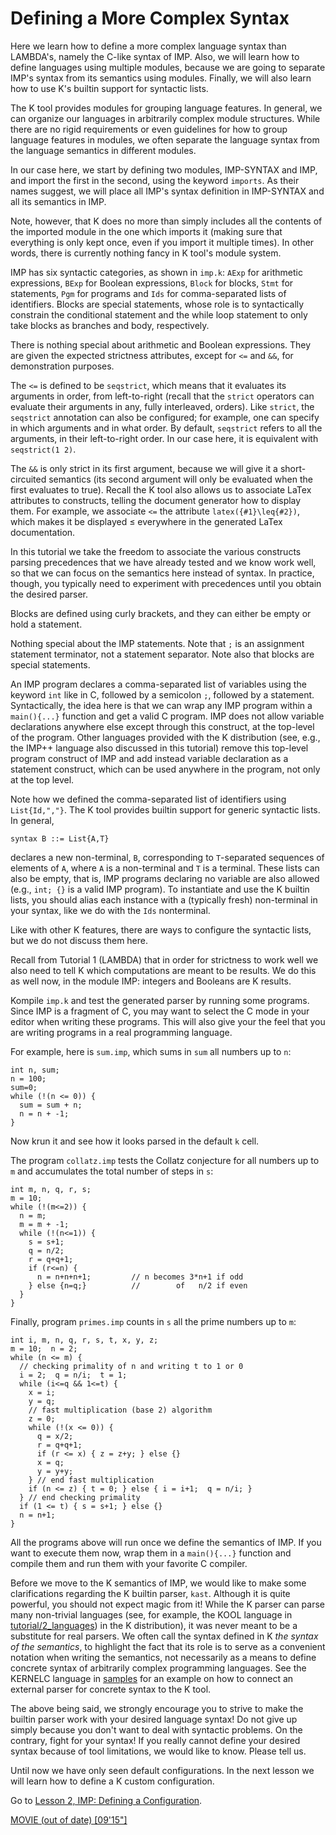 <!-- Copyright (c) 2010-2019 K Team. All Rights Reserved. -->

# Defining a More Complex Syntax

Here we learn how to define a more complex language syntax than LAMBDA's,
namely the C-like syntax of IMP. Also, we will learn how to define languages
using multiple modules, because we are going to separate IMP's syntax from
its semantics using modules. Finally, we will also learn how to use K's
builtin support for syntactic lists.

The K tool provides modules for grouping language features. In general, we
can organize our languages in arbitrarily complex module structures.
While there are no rigid requirements or even guidelines for how to group
language features in modules, we often separate the language syntax from the
language semantics in different modules.

In our case here, we start by defining two modules, IMP-SYNTAX and IMP, and
import the first in the second, using the keyword `imports`. As their names
suggest, we will place all IMP's syntax definition in IMP-SYNTAX and all its
semantics in IMP.

Note, however, that K does no more than simply includes all the
contents of the imported module in the one which imports it (making sure
that everything is only kept once, even if you import it multiple times).
In other words, there is currently nothing fancy in K tool's module system.

IMP has six syntactic categories, as shown in `imp.k`: `AExp` for arithmetic
expressions, `BExp` for Boolean expressions, `Block` for blocks, `Stmt` for
statements, `Pgm` for programs and `Ids` for comma-separated lists of
identifiers. Blocks are special statements, whose role is to syntactically
constrain the conditional statement and the while loop statement to only
take blocks as branches and body, respectively.

There is nothing special about arithmetic and Boolean expressions. They
are given the expected strictness attributes, except for `<=` and `&&`,
for demonstration purposes.

The `<=` is defined to be `seqstrict`, which means that it evaluates its
arguments in order, from left-to-right (recall that the `strict` operators
can evaluate their arguments in any, fully interleaved, orders). Like
`strict`, the `seqstrict` annotation can also be configured; for example, one
can specify in which arguments and in what order. By default, `seqstrict`
refers to all the arguments, in their left-to-right order. In our case here,
it is equivalent with `seqstrict(1 2)`.

The `&&` is only strict in its first argument, because we will give it a
short-circuited semantics (its second argument will only be evaluated when
the first evaluates to true). Recall the K tool also allows us to associate
LaTex attributes to constructs, telling the document generator how to display
them. For example, we associate `<=` the attribute `latex({#1}\leq{#2})`,
which makes it be displayed $\leq$ everywhere in the generated LaTex
documentation.

In this tutorial we take the freedom to associate the various constructs
parsing precedences that we have already tested and we know work well, so that
we can focus on the semantics here instead of syntax. In practice, though,
you typically need to experiment with precedences until you obtain the desired
parser.

Blocks are defined using curly brackets, and they can either be empty or
hold a statement.

Nothing special about the IMP statements. Note that `;` is an assignment
statement terminator, not a statement separator. Note also that blocks are
special statements.

An IMP program declares a comma-separated list of variables using the keyword
`int` like in C, followed by a semicolon `;`, followed by a statement.
Syntactically, the idea here is that we can wrap any IMP program within a
`main(){...}` function and get a valid C program. IMP does not allow variable
declarations anywhere else except through this construct, at the top-level of
the program. Other languages provided with the K distribution (see, e.g., the
IMP++ language also discussed in this tutorial) remove this top-level program
construct of IMP and add instead variable declaration as a statement construct,
which can be used anywhere in the program, not only at the top level.

Note how we defined the comma-separated list of identifiers using
`List{Id,","}`. The K tool provides builtin support for generic syntactic
lists. In general,

    syntax B ::= List{A,T}

declares a new non-terminal, `B`, corresponding to `T`-separated sequences of
elements of `A`, where `A` is a non-terminal and `T` is a terminal. These
lists can also be empty, that is, IMP programs declaring no variable are also
allowed (e.g., `int; {}` is a valid IMP program). To instantiate and use
the K builtin lists, you should alias each instance with a (typically fresh)
non-terminal in your syntax, like we do with the `Ids` nonterminal.

Like with other K features, there are ways to configure the syntactic lists,
but we do not discuss them here.

Recall from Tutorial 1 (LAMBDA) that in order for strictness to work well
we also need to tell K which computations are meant to be results. We do
this as well now, in the module IMP: integers and Booleans are K results.

Kompile `imp.k` and test the generated parser by running some programs.
Since IMP is a fragment of C, you may want to select the C mode in your
editor when writing these programs. This will also give your the feel that
you are writing programs in a real programming language.

For example, here is `sum.imp`, which sums in `sum` all numbers up to `n`:

    int n, sum;
    n = 100;
    sum=0;
    while (!(n <= 0)) {
      sum = sum + n;
      n = n + -1;
    }

Now krun it and see how it looks parsed in the default `k` cell.

The program `collatz.imp` tests the Collatz conjecture for all numbers up to
`m` and accumulates the total number of steps in `s`:

    int m, n, q, r, s;
    m = 10;
    while (!(m<=2)) {
      n = m;
      m = m + -1;
      while (!(n<=1)) {
        s = s+1;
        q = n/2;
        r = q+q+1;
        if (r<=n) {
          n = n+n+n+1;         // n becomes 3*n+1 if odd
        } else {n=q;}          //        of   n/2 if even
      }
    }

Finally, program `primes.imp` counts in `s` all the prime numbers up to `m`:

    int i, m, n, q, r, s, t, x, y, z;
    m = 10;  n = 2;
    while (n <= m) {
      // checking primality of n and writing t to 1 or 0
      i = 2;  q = n/i;  t = 1;
      while (i<=q && 1<=t) {
        x = i;
        y = q;
        // fast multiplication (base 2) algorithm
        z = 0;
        while (!(x <= 0)) {
          q = x/2;
          r = q+q+1;
          if (r <= x) { z = z+y; } else {}
          x = q;
          y = y+y;
        } // end fast multiplication
        if (n <= z) { t = 0; } else { i = i+1;  q = n/i; }
      } // end checking primality
      if (1 <= t) { s = s+1; } else {}
      n = n+1;
    }

All the programs above will run once we define the semantics of IMP. If you
want to execute them now, wrap them in a `main(){...}` function and compile
them and run them with your favorite C compiler.

Before we move to the K semantics of IMP, we would like to make some
clarifications regarding the K builtin parser, `kast`. Although it is quite
powerful, you should not expect magic from it! While the K parser can parse
many non-trivial languages (see, for example, the KOOL language in
[tutorial/2_languages](/tutorial/2_languages)) in the K distribution), it was
never meant to be a substitute for real parsers. We often call the syntax
defined in K _the syntax of the semantics_, to highlight the fact that its
role is to serve as a convenient notation when writing the semantics, not
necessarily as a means to define concrete syntax of arbitrarily complex
programming languages. See the KERNELC language in [samples](/samples/)
for an example on how to connect an external parser for concrete syntax to
the K tool.

The above being said, we strongly encourage you to strive to make the
builtin parser work with your desired language syntax! Do not give up
simply because you don't want to deal with syntactic problems. On the
contrary, fight for your syntax! If you really cannot define your desired
syntax because of tool limitations, we would like to know. Please tell us.

Until now we have only seen default configurations. In the next lesson we
will learn how to define a K custom configuration.

Go to [Lesson 2, IMP: Defining a Configuration](../lesson_2/README.md).

[MOVIE (out of date) [09'15"]](http://youtu.be/F39Ta1stiCM)
